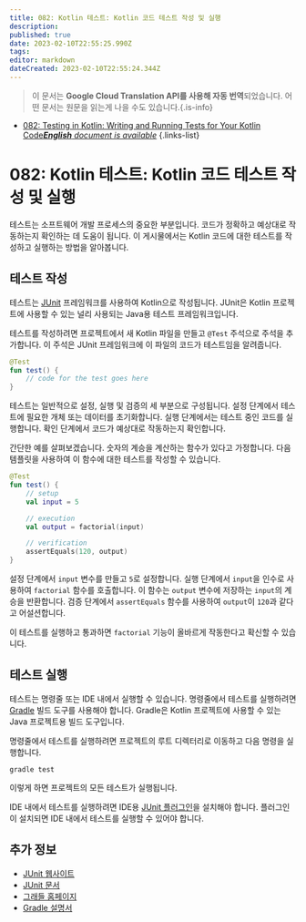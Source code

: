 ```yaml
---
title: 082: Kotlin 테스트: Kotlin 코드 테스트 작성 및 실행
description: 
published: true
date: 2023-02-10T22:55:25.990Z
tags: 
editor: markdown
dateCreated: 2023-02-10T22:55:24.344Z
---
```


> 이 문서는 **Google Cloud Translation API를 사용해 자동 번역**되었습니다.
어떤 문서는 원문을 읽는게 나을 수도 있습니다.{.is-info}



- [082: Testing in Kotlin: Writing and Running Tests for Your Kotlin Code***English** document is available*](/en/Knowledge-base/Kotlin/Learning/082-testing-in-kotlin-writing-and-running-tests-for-your-kotlin-code)
{.links-list}


# 082: Kotlin 테스트: Kotlin 코드 테스트 작성 및 실행

테스트는 소프트웨어 개발 프로세스의 중요한 부분입니다. 코드가 정확하고 예상대로 작동하는지 확인하는 데 도움이 됩니다. 이 게시물에서는 Kotlin 코드에 대한 테스트를 작성하고 실행하는 방법을 알아봅니다.

## 테스트 작성

테스트는 [JUnit](https://junit.org/) 프레임워크를 사용하여 Kotlin으로 작성됩니다. JUnit은 Kotlin 프로젝트에 사용할 수 있는 널리 사용되는 Java용 테스트 프레임워크입니다.

테스트를 작성하려면 프로젝트에서 새 Kotlin 파일을 만들고 `@Test` 주석으로 주석을 추가합니다. 이 주석은 JUnit 프레임워크에 이 파일의 코드가 테스트임을 알려줍니다.

```kotlin
@Test
fun test() {
    // code for the test goes here
}
```

테스트는 일반적으로 설정, 실행 및 검증의 세 부분으로 구성됩니다. 설정 단계에서 테스트에 필요한 개체 또는 데이터를 초기화합니다. 실행 단계에서는 테스트 중인 코드를 실행합니다. 확인 단계에서 코드가 예상대로 작동하는지 확인합니다.

간단한 예를 살펴보겠습니다. 숫자의 계승을 계산하는 함수가 있다고 가정합니다. 다음 템플릿을 사용하여 이 함수에 대한 테스트를 작성할 수 있습니다.

```kotlin
@Test
fun test() {
    // setup
    val input = 5

    // execution
    val output = factorial(input)

    // verification
    assertEquals(120, output)
}
```

설정 단계에서 `input` 변수를 만들고 `5`로 설정합니다. 실행 단계에서 `input`을 인수로 사용하여 `factorial` 함수를 호출합니다. 이 함수는 `output` 변수에 저장하는 `input`의 계승을 반환합니다. 검증 단계에서 `assertEquals` 함수를 사용하여 `output`이 `120`과 같다고 어설션합니다.

이 테스트를 실행하고 통과하면 `factorial` 기능이 올바르게 작동한다고 확신할 수 있습니다.

## 테스트 실행

테스트는 명령줄 또는 IDE 내에서 실행할 수 있습니다. 명령줄에서 테스트를 실행하려면 [Gradle](https://gradle.org/) 빌드 도구를 사용해야 합니다. Gradle은 Kotlin 프로젝트에 사용할 수 있는 Java 프로젝트용 빌드 도구입니다.

명령줄에서 테스트를 실행하려면 프로젝트의 루트 디렉터리로 이동하고 다음 명령을 실행합니다.

```
gradle test
```

이렇게 하면 프로젝트의 모든 테스트가 실행됩니다.

IDE 내에서 테스트를 실행하려면 IDE용 [JUnit 플러그인](https://plugins.gradle.org/plugin/org.junit.platform.idea)을 설치해야 합니다. 플러그인이 설치되면 IDE 내에서 테스트를 실행할 수 있어야 합니다.

## 추가 정보

- [JUnit 웹사이트](https://junit.org/)
- [JUnit 문서](https://junit.org/junit5/docs/current/user-guide/)
- [그래들 홈페이지](https://gradle.org/)
- [Gradle 설명서](https://docs.gradle.org/current/userguide/userguide.html)
